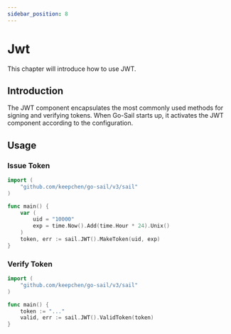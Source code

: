 ```yaml
---
sidebar_position: 8
---  
```

# Jwt  
This chapter will introduce how to use JWT.  
## Introduction  
The JWT component encapsulates the most commonly used methods for signing and verifying tokens. When Go-Sail starts up, it activates the JWT component according to the configuration.  

## Usage  
### Issue Token  
```go title="main.go" showLineNumbers  
import (
    "github.com/keepchen/go-sail/v3/sail"
)

func main() {
    var (
        uid = "10000"
        exp = time.Now().Add(time.Hour * 24).Unix()
    )
    token, err := sail.JWT().MakeToken(uid, exp)
}
```  
### Verify Token  
```go title="main.go" showLineNumbers  
import (
    "github.com/keepchen/go-sail/v3/sail"
)

func main() {
    token := "..."
    valid, err := sail.JWT().ValidToken(token)
}
```

